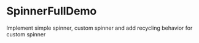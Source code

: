# SpinnerFullDemo
Implement simple spinner, custom spinner and add recycling behavior for custom spinner
